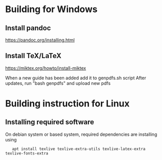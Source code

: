# Building for Windows
## Install  pandoc
https://pandoc.org/installing.html

## Install TeX/LaTeX
https://miktex.org/howto/install-miktex

When a new guide has been added add it to  genpdfs.sh script 
After updates, run "bash genpdfs" and upload new pdfs


# Building instruction for Linux

## Installing required software
On debian system or based system, required dependencies are installing using

       apt install texlive texlive-extra-utils texlive-latex-extra texlive-fonts-extra 

